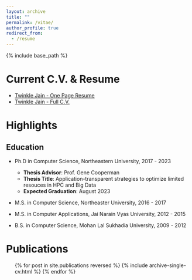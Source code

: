 ```yaml
---
layout: archive
title: ""
permalink: /vitae/
author_profile: true
redirect_from:
  - /resume
---
```


{% include base_path %}

Current C.V. & Resume
======
* [Twinkle Jain - One Page Resume](https://jaintwinkle.github.io/files/twinkle_jain_one_page_resume.pdf) <i class="fas fa-file-pdf"></i>
* [Twinkle Jain - Full C.V.](https://jaintwinkle.github.io/files/twinkle_jain_full_cv.pdf)<i class="fas fa-file-pdf"></i>

Highlights
======

## Education

* Ph.D in Computer Science, Northeastern University, 2017 - 2023
  * **Thesis Advisor**: Prof. Gene Cooperman
  * **Thesis Title**: Application-transparent strategies to optimize limited resouces in HPC and Big Data
  * **Expected Graduation**: August 2023

* M.S. in Computer Science, Northeaster University, 2016 - 2017
* M.S. in Computer Applications, Jai Narain Vyas University, 2012 - 2015
* B.S. in Computer Science, Mohan Lal Sukhadia University, 2009 - 2012

<!-- ## Research Experience
* **Northeastern University**
  - Graduate Research Assistant
* **Mentor Graphics**
  -  -->

<!-- * Summer 2015: Research Assistant
  * Github University
  * Duties included: Tagging issues
  * Supervisor: Professor Git

* Fall 2015: Research Assistant
  * Github University
  * Duties included: Merging pull requests
  * Supervisor: Professor Hub -->
  
<!-- Skills
======
* Skill 1
* Skill 2
  * Sub-skill 2.1
  * Sub-skill 2.2
  * Sub-skill 2.3
* Skill 3 -->

Publications
======
  <ul>{% for post in site.publications reversed %}
    {% include archive-single-cv.html %}
  {% endfor %}</ul>
  
<!-- Talks
======
  <ul>{% for post in site.talks %}
    {% include archive-single-talk-cv.html %}
  {% endfor %}</ul>
  
Teaching
======
  <ul>{% for post in site.teaching %}
    {% include archive-single-cv.html %}
  {% endfor %}</ul> -->
  
<!-- Service and leadership
======
* Currently signed in to 43 different slack teams -->
